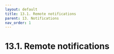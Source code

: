 ```yaml
---
layout: default
title: 13.1. Remote notifications
parent: 13. Notifications
nav_order: 1
---
```


# 13.1. Remote notifications
